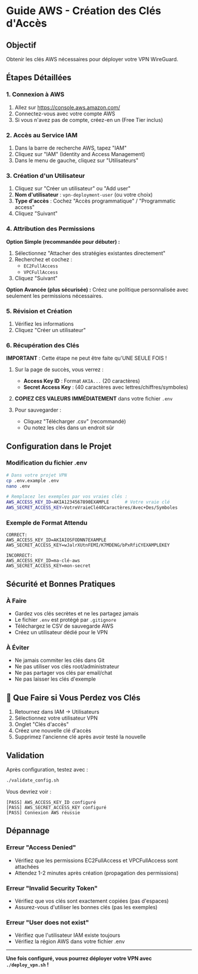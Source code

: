 # Guide AWS - Création des Clés d'Accès

## Objectif
Obtenir les clés AWS nécessaires pour déployer votre VPN WireGuard.

## Étapes Détaillées

### 1. Connexion à AWS
1. Allez sur https://console.aws.amazon.com/
2. Connectez-vous avec votre compte AWS
3. Si vous n'avez pas de compte, créez-en un (Free Tier inclus)

### 2. Accès au Service IAM
1. Dans la barre de recherche AWS, tapez "IAM"
2. Cliquez sur "IAM" (Identity and Access Management)
3. Dans le menu de gauche, cliquez sur "Utilisateurs"

### 3. Création d'un Utilisateur
1. Cliquez sur "Créer un utilisateur" ou "Add user"
2. **Nom d'utilisateur** : `vpn-deployment-user` (ou votre choix)
3. **Type d'accès** : Cochez "Accès programmatique" / "Programmatic access"
4. Cliquez "Suivant"

### 4. Attribution des Permissions
**Option Simple (recommandée pour débuter) :**
1. Sélectionnez "Attacher des stratégies existantes directement"
2. Recherchez et cochez :
   - `EC2FullAccess`
   - `VPCFullAccess`
3. Cliquez "Suivant"

**Option Avancée (plus sécurisée) :**
Créez une politique personnalisée avec seulement les permissions nécessaires.

### 5. Révision et Création
1. Vérifiez les informations
2. Cliquez "Créer un utilisateur"

### 6. Récupération des Clés
**IMPORTANT** : Cette étape ne peut être faite qu'UNE SEULE FOIS !

1. Sur la page de succès, vous verrez :
   - **Access Key ID** : Format `AKIA...` (20 caractères)
   - **Secret Access Key** : (40 caractères avec lettres/chiffres/symboles)

2. **COPIEZ CES VALEURS IMMÉDIATEMENT** dans votre fichier `.env`

3. Pour sauvegarder :
   - Cliquez "Télécharger .csv" (recommandé)
   - Ou notez les clés dans un endroit sûr

## Configuration dans le Projet

### Modification du fichier .env
```bash
# Dans votre projet VPN
cp .env.example .env
nano .env

# Remplacez les exemples par vos vraies clés :
AWS_ACCESS_KEY_ID=AKIA1234567890EXAMPLE      # Votre vraie clé
AWS_SECRET_ACCESS_KEY=VotreVraieClé40Caractères/Avec+Des/Symboles
```

### Exemple de Format Attendu
```
CORRECT:
AWS_ACCESS_KEY_ID=AKIAIOSFODNN7EXAMPLE
AWS_SECRET_ACCESS_KEY=wJalrXUtnFEMI/K7MDENG/bPxRfiCYEXAMPLEKEY

INCORRECT:
AWS_ACCESS_KEY_ID=ma-clé-aws
AWS_SECRET_ACCESS_KEY=mon-secret
```

## Sécurité et Bonnes Pratiques

### À Faire
- Gardez vos clés secrètes et ne les partagez jamais
- Le fichier `.env` est protégé par `.gitignore`
- Téléchargez le CSV de sauvegarde AWS
- Créez un utilisateur dédié pour le VPN

### À Éviter
- Ne jamais commiter les clés dans Git
- Ne pas utiliser vos clés root/administrateur
- Ne pas partager vos clés par email/chat
- Ne pas laisser les clés d'exemple

## 🚨 Que Faire si Vous Perdez vos Clés

1. Retournez dans IAM → Utilisateurs
2. Sélectionnez votre utilisateur VPN
3. Onglet "Clés d'accès"
4. Créez une nouvelle clé d'accès
5. Supprimez l'ancienne clé après avoir testé la nouvelle

## Validation
Après configuration, testez avec :
```bash
./validate_config.sh
```

Vous devriez voir :
```
[PASS] AWS_ACCESS_KEY_ID configuré
[PASS] AWS_SECRET_ACCESS_KEY configuré
[PASS] Connexion AWS réussie
```

## Dépannage

### Erreur "Access Denied"
- Vérifiez que les permissions EC2FullAccess et VPCFullAccess sont attachées
- Attendez 1-2 minutes après création (propagation des permissions)

### Erreur "Invalid Security Token"
- Vérifiez que vos clés sont exactement copiées (pas d'espaces)
- Assurez-vous d'utiliser les bonnes clés (pas les exemples)

### Erreur "User does not exist"
- Vérifiez que l'utilisateur IAM existe toujours
- Vérifiez la région AWS dans votre fichier .env

---

**Une fois configuré, vous pourrez déployer votre VPN avec `./deploy_vpn.sh` !**
